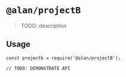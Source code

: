 # `@alan/projectB`

> TODO: description

## Usage

```
const projectb = require('@alan/projectB');

// TODO: DEMONSTRATE API
```
